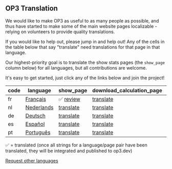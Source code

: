 ## OP3 Translation

We would like to make OP3 as useful to as many people as possible, and thus have started to make some of the main website pages localizable - relying on volunteers to provide quality translations.

If you would like to help out, please jump in and help out!  Any of the cells in the table below that say "translate" need translations for that page in that language.

Our highest-priority goal is to translate the show stats pages (the `show_page` column below) for all languages, but all contributions are welcome.

It's easy to get started, just click any of the links below and join the project!

| code | language | show_page | download_calculation_page | home_page |
| --- | --- | --- | --- | --- |
| fr | [Français](https://app.transifex.com/op3/op3/translate/#fr/) | ✅ [review](https://app.transifex.com/op3/op3/translate/#fr/show_page) | [translate](https://app.transifex.com/op3/op3/translate/#fr/download_calculation_page) | [translate](https://app.transifex.com/op3/op3/translate/#fr/home_page) |
| nl | [Nederlands](https://app.transifex.com/op3/op3/translate/#nl/) | [translate](https://app.transifex.com/op3/op3/translate/#nl/show_page) | [translate](https://app.transifex.com/op3/op3/translate/#nl/download_calculation_page) | [translate](https://app.transifex.com/op3/op3/translate/#nl/home_page) |
| de | [Deutsch](https://app.transifex.com/op3/op3/translate/#de/) | [translate](https://app.transifex.com/op3/op3/translate/#de/show_page) | [translate](https://app.transifex.com/op3/op3/translate/#de/download_calculation_page) | [translate](https://app.transifex.com/op3/op3/translate/#de/home_page) |
| es | [Español](https://app.transifex.com/op3/op3/translate/#es/) | [translate](https://app.transifex.com/op3/op3/translate/#es/show_page) | [translate](https://app.transifex.com/op3/op3/translate/#es/download_calculation_page) | [translate](https://app.transifex.com/op3/op3/translate/#es/home_page) |
| pt | [Português](https://app.transifex.com/op3/op3/translate/#pt/) | [translate](https://app.transifex.com/op3/op3/translate/#pt/show_page) | [translate](https://app.transifex.com/op3/op3/translate/#pt/download_calculation_page) | [translate](https://app.transifex.com/op3/op3/translate/#pt/home_page) |

✅ = translated (once all strings for a language/page pair have been translated, they will be integrated and published to op3.dev)

[Request other languages](https://explore.transifex.com/op3/op3/)


